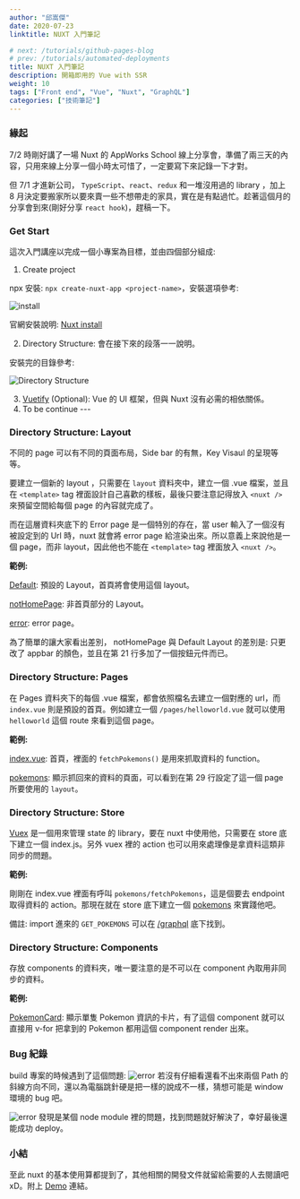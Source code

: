 ```yaml
---
author: "邱嵩傑"
date: 2020-07-23
linktitle: NUXT 入門筆記

# next: /tutorials/github-pages-blog
# prev: /tutorials/automated-deployments
title: NUXT 入門筆記
description: 開箱即用的 Vue with SSR
weight: 10
tags: ["Front end", "Vue", "Nuxt", "GraphQL"]
categories: ["技術筆記"]
---
```


### 緣起

7/2 時剛好講了一場 Nuxt 的 AppWorks School 線上分享會，準備了兩三天的內容，只用來線上分享一個小時太可惜了，一定要寫下來記錄一下才對。

但 7/1 才進新公司， `TypeScript`、`react`、`redux` 和一堆沒用過的 library ，加上 8 月決定要搬家所以要來賣一些不想帶走的家具，實在是有點過忙。趁著這個月的分享會到來(剛好分享 `react hook`)，趕稿一下。

### Get Start

這次入門講座以完成一個小專案為目標，並由四個部分組成:

1. Create project

npx 安裝: `npx create-nuxt-app <project-name>`，安裝選項參考:

![install](https://fun-song-asset.s3.ap-northeast-1.amazonaws.com/20200723/001.jpg#width250)

官網安裝說明: [Nuxt install](https://nuxtjs.org/guide/installation)

2. Directory Structure: 會在接下來的段落一一說明。

安裝完的目錄參考:

![Directory Structure](https://fun-song-asset.s3.ap-northeast-1.amazonaws.com/20200723/002.jpg#width250)

3. [Vuetify](https://vuetifyjs.com/en/) (Optional): Vue 的 UI 框架，但與 Nuxt 沒有必需的相依關係。
4. To be continue ---

### Directory Structure: Layout

不同的 page 可以有不同的頁面布局，Side bar 的有無，Key Visaul 的呈現等等。

要建立一個新的 layout ，只需要在 `layout` 資料夾中，建立一個 .vue 檔案，並且在 `<template>` tag 裡面設計自己喜歡的樣板，最後只要注意記得放入 `<nuxt />` 來預留空間給每個 page 的內容就完成了。

而在這層資料夾底下的 Error page 是一個特別的存在，當 user 輸入了一個沒有被設定到的 Url 時，nuxt 就會將 error page 給渲染出來。所以意義上來說他是一個 page，而非 layout，因此他也不能在 `<template>` tag 裡面放入 `<nuxt />`。

**範例:**

[Default](https://github.com/jacky0707/nuxt-demo/blob/development/layouts/default.vue): 預設的 Layout，首頁將會使用這個 layout。

[notHomePage](https://github.com/jacky0707/nuxt-demo/blob/development/layouts/notHomePage.vue): 非首頁部分的 Layout。

[error](https://github.com/jacky0707/nuxt-demo/blob/development/layouts/error.vue): error page。

為了簡單的讓大家看出差別， notHomePage 與 Default Layout 的差別是: 只更改了 appbar 的顏色，並且在第 21 行多加了一個按鈕元件而已。

### Directory Structure: Pages

在 Pages 資料夾下的每個 .vue 檔案，都會依照檔名去建立一個對應的 url，而 `index.vue` 則是預設的首頁。例如建立一個 `/pages/helloworld.vue` 就可以使用 `helloworld` 這個 route 來看到這個 page。

**範例:**

[index.vue](https://github.com/jacky0707/nuxt-demo/blob/development/pages/index.vue): 首頁，裡面的 `fetchPokemons()` 是用來抓取資料的 function。

[pokemons](https://github.com/jacky0707/nuxt-demo/blob/development/pages/pokemons.vue): 顯示抓回來的資料的頁面，可以看到在第 29 行設定了這一個 page 所要使用的 `layout`。

### Directory Structure: Store

[Vuex](https://vuex.vuejs.org/) 是一個用來管理 state 的 library，要在 nuxt 中使用他，只需要在 store 底下建立一個 index.js。另外 vuex 裡的 action 也可以用來處理像是拿資料這類非同步的問題。

**範例:**

剛剛在 index.vue 裡面有呼叫 `pokemons/fetchPokemons`，這是個要去 endpoint 取得資料的 action。那現在就在 store 底下建立一個 [pokemons](https://github.com/jacky0707/nuxt-demo/blob/development/store/pokemons.js) 來實踐他吧。

備註: import 進來的 `GET_POKEMONS` 可以在 [/graphql](https://github.com/jacky0707/nuxt-demo/tree/development/graphql) 底下找到。

### Directory Structure: Components

存放 components 的資料夾，唯一要注意的是不可以在 component 內取用非同步的資料。

**範例:**

[PokemonCard](https://github.com/jacky0707/nuxt-demo/blob/development/components/PokemonCard.vue): 顯示單隻 Pokemon 資訊的卡片，有了這個 component 就可以直接用 v-for 把拿到的 Pokemon 都用這個 component render 出來。

### Bug 紀錄

build 專案的時候遇到了這個問題:
![error](https://fun-song-asset.s3.ap-northeast-1.amazonaws.com/20200723/001.png)
若沒有仔細看還看不出來兩個 Path 的斜線方向不同，還以為電腦跳針硬是把一樣的說成不一樣，猜想可能是 window 環境的 bug 吧。

![error](https://fun-song-asset.s3.ap-northeast-1.amazonaws.com/20200723/002.png)
發現是某個 node module 裡的問題，找到問題就好解決了，幸好最後還能成功 deploy。

### 小結

至此 nuxt 的基本使用算都提到了，其他相關的開發文件就留給需要的人去閱讀吧 xD。附上 [Demo](https://jacky0707.github.io/nuxt-demo/) 連結。
